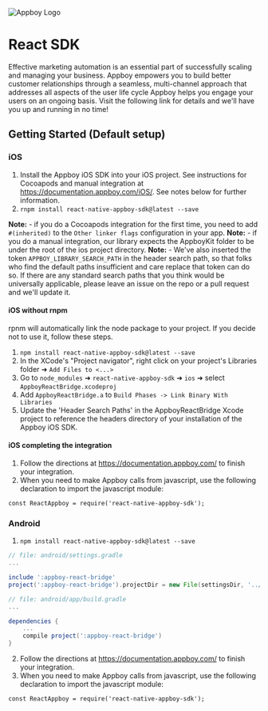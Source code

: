 ![Appboy Logo](https://github.com/Appboy/appboy-react-sdk/blob/master/Appboy_Logo_400x100.png)

# React SDK

Effective marketing automation is an essential part of successfully scaling and managing your business. Appboy empowers you to build better customer relationships through a seamless, multi-channel approach that addresses all aspects of the user life cycle Appboy helps you engage your users on an ongoing basis. Visit the following link for details and we'll have you up and running in no time!

## Getting Started (Default setup)

### iOS
1.  Install the Appboy iOS SDK into your iOS project.  See instructions for Cocoapods and manual integration at https://documentation.appboy.com/iOS/.  See notes below for further information.
2. `rnpm install react-native-appboy-sdk@latest --save`

__Note:__ - if you do a Cocoapods integration for the first time, you need to add `#(inherited)` to the `Other linker flags` configuration in your app.
__Note:__ - if you do a manual integration, our library expects the AppboyKit folder to be under the root of the ios project directory.
__Note:__ - We've also inserted the token `APPBOY_LIBRARY_SEARCH_PATH` in the header search path, so that folks who find the default paths insufficient and care replace that token can do so.  If there are any standard search paths that you think would be universally applicable, please leave an issue on the repo or a pull request and we'll update it.

#### iOS without rnpm
rpnm will automatically link the node package to your project.  If you decide not to use it, follow these steps.

1. `npm install react-native-appboy-sdk@latest --save`
2. In the XCode's "Project navigator", right click on your project's Libraries folder ➜ `Add Files to <...>`
3. Go to `node_modules` ➜ `react-native-appboy-sdk` ➜ `ios` ➜ select `AppboyReactBridge.xcodeproj`
4. Add `AppboyReactBridge.a` to `Build Phases -> Link Binary With Libraries`
5. Update the 'Header Search Paths' in the AppboyReactBridge Xcode project to reference the headers directory of your installation of the Appboy iOS SDK.

#### iOS completing the integration
1.  Follow the directions at https://documentation.appboy.com/ to finish your integration. 
2.  When you need to make Appboy calls from javascript, use the following declaration to import the javascript module:

```
const ReactAppboy = require('react-native-appboy-sdk');
``` 

### Android
1. `npm install react-native-appboy-sdk@latest --save`

```gradle
// file: android/settings.gradle
...

include ':appboy-react-bridge'
project(':appboy-react-bridge').projectDir = new File(settingsDir, '../node_modules/react-native-appboy-sdk/android')
```
```gradle
// file: android/app/build.gradle
...

dependencies {
    ...
    compile project(':appboy-react-bridge')
}
```

2.  Follow the directions at https://documentation.appboy.com/ to finish your integration. 
3.  When you need to make Appboy calls from javascript, use the following declaration to import the javascript module:

```
const ReactAppboy = require('react-native-appboy-sdk');
```
